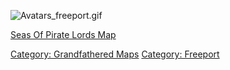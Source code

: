 ![](Avatars_freeport.gif "Avatars_freeport.gif")

[Seas Of Pirate Lords Map](Seas_Of_Pirate_Lords_Map "wikilink")

[Category: Grandfathered Maps](Category:_Grandfathered_Maps "wikilink")
[Category: Freeport](Category:_Freeport "wikilink")
